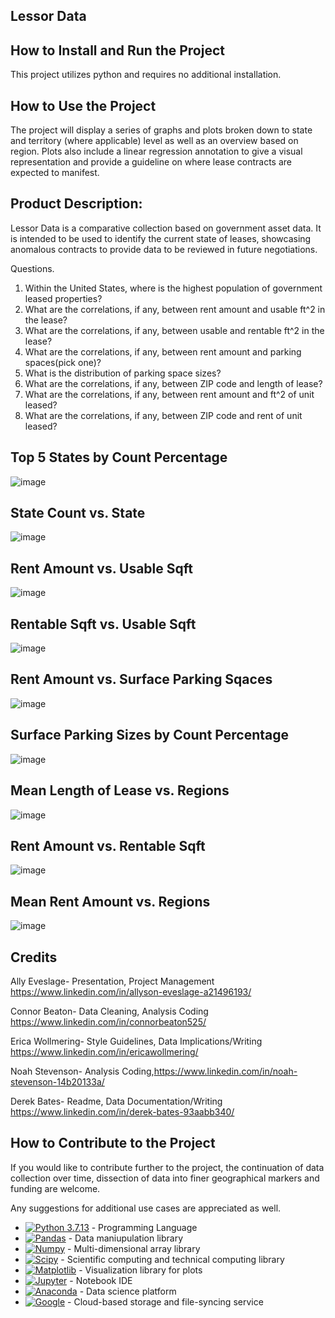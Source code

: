  ## Lessor Data
 
## How to Install and Run the Project

This project utilizes python and requires no additional installation. 

## How to Use the Project

The project will display a series of graphs and plots broken down to state and territory (where applicable) level as well as an overview based on region. Plots also include a linear regression annotation to give a visual representation and provide a guideline on where lease contracts are expected to manifest.

## Product Description:

Lessor Data is a comparative collection based on government asset data. It is intended to be used to identify the current state of leases, showcasing anomalous contracts to provide data 
to be reviewed in future negotiations.

  Questions.

1. Within the United States, where is the highest population of government leased properties?
2. What are the correlations, if any, between rent amount and usable ft^2 in the lease? 
3. What are the correlations, if any, between usable and rentable ft^2 in the lease?
4. What are the correlations, if any, between rent amount and parking spaces(pick one)?
5. What is the distribution of parking space sizes?
6. What are the correlations, if any, between ZIP code and length of lease?
8. What are the correlations, if any, between rent amount and ft^2 of unit leased?
9. What are the correlations, if any, between ZIP code and rent of unit leased?

## Top 5 States by Count Percentage

![image](https://github.com/user-attachments/assets/d6be3d14-6c33-4084-8843-6e83d5d5b189)

## State Count vs. State 

![image](https://github.com/user-attachments/assets/1482b450-c9d4-4b0a-a85c-8ba5982fb6f3)

## Rent Amount vs. Usable Sqft

![image](https://github.com/user-attachments/assets/34892579-2861-4acf-806c-43839cf11a4e)
 
## Rentable Sqft vs. Usable Sqft

![image](https://github.com/user-attachments/assets/93112dbb-8877-4c2f-a5ba-5a692b204faf)

## Rent Amount vs. Surface Parking Sqaces

![image](https://github.com/user-attachments/assets/1deefbaf-23ca-4b7a-babe-0884a58442cc)

## Surface Parking Sizes by Count Percentage

![image](https://github.com/user-attachments/assets/d236f16e-400e-47ca-9835-f047fee71742)

## Mean Length of Lease vs. Regions

![image](https://github.com/user-attachments/assets/7e80092f-9a9b-46fb-9251-9111682d2ae4)

## Rent Amount vs. Rentable Sqft

![image](https://github.com/user-attachments/assets/21d548ab-1c87-43d8-a049-53900fa242bc)

## Mean Rent Amount vs. Regions
![image](https://github.com/user-attachments/assets/96a5c56f-d402-40d9-b55c-ddce1dd5027a)

## Credits
 
Ally Eveslage- Presentation, Project Management https://www.linkedin.com/in/allyson-eveslage-a21496193/

Connor Beaton- Data Cleaning, Analysis Coding  https://www.linkedin.com/in/connorbeaton525/
 
Erica Wollmering- Style Guidelines, Data Implications/Writing  https://www.linkedin.com/in/ericawollmering/
 
Noah Stevenson- Analysis Coding,https://www.linkedin.com/in/noah-stevenson-14b20133a/

Derek Bates- Readme, Data Documentation/Writing https://www.linkedin.com/in/derek-bates-93aabb340/



## How to Contribute to the Project

If you would like to contribute further to the project, the continuation of data collection over time, dissection of data into finer geographical markers and funding are welcome.

Any suggestions for additional use cases are appreciated as well.

- [![Python 3.7.13](https://img.shields.io/badge/python-3670A0?style=for-the-badge&logo=python&logoColor=ffdd54)]([https://www.python.org/downloads/release/python-3713/) - Programming Language
- [![Pandas](https://img.shields.io/badge/Pandas-2C2D72?style=for-the-badge&logo=pandas&logoColor=white)](https://pandas.pydata.org/docs/#) - Data maniupulation library
- [![Numpy](https://img.shields.io/badge/Numpy-777BB4?style=for-the-badge&logo=numpy&logoColor=white)](https://numpy.org/) - Multi-dimensional array library
- [![Scipy](https://img.shields.io/badge/Scipy-2C2D72?style=for-the-badge&logo=pandas&logoColor=white)](https://scipy.org/) - Scientific computing and technical computing library
- [![Matplotlib](https://img.shields.io/badge/Matplotlib-3776AB?style=for-the-badge&logo=plotly&logoColor=white)](https://matplotlib.org/) - Visualization library for plots
- [![Jupyter](https://img.shields.io/badge/Jupyter-F37626.svg?&style=for-the-badge&logo=Jupyter&logoColor=white)](https://jupyter.org/) - Notebook IDE
- [![Anaconda](https://img.shields.io/badge/Anaconda-44A833?style=for-the-badge&logo=anaconda&logoColor=white)](https://www.anaconda.com/) - Data science platform
- [![Google](https://img.shields.io/badge/Google-3776AB?style=for-the-badge&logo=Google&logoColor=white)](https://www.google.com/) - Cloud-based storage and file-syncing service












